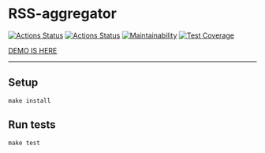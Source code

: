 # RSS-aggregator

[![Actions Status](https://github.com/sunn-shinne/frontend-project-lvl3/workflows/hexlet-check/badge.svg)](https://github.com/sunn-shinne/frontend-project-lvl3/actions)
[![Actions Status](https://github.com/sunn-shinne/frontend-project-lvl3/workflows/test-and-lint/badge.svg)](https://github.com/sunn-shinne/frontend-project-lvl3/actions)
[![Maintainability](https://api.codeclimate.com/v1/badges/cd9222e17d4e65133e60/maintainability)](https://codeclimate.com/github/sunn-shinne/frontend-project-lvl3/maintainability)
[![Test Coverage](https://api.codeclimate.com/v1/badges/cd9222e17d4e65133e60/test_coverage)](https://codeclimate.com/github/sunn-shinne/frontend-project-lvl3/test_coverage)  

[DEMO IS HERE](https://rss-aggregator-wine.vercel.app/)

***  

## Setup
```
make install
```

## Run tests
```
make test
```